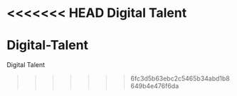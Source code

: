 <<<<<<< HEAD
Digital Talent
=======
# Digital-Talent
Digital Talent
>>>>>>> 6fc3d5b63ebc2c5465b34abd1b8649b4e476f6da

